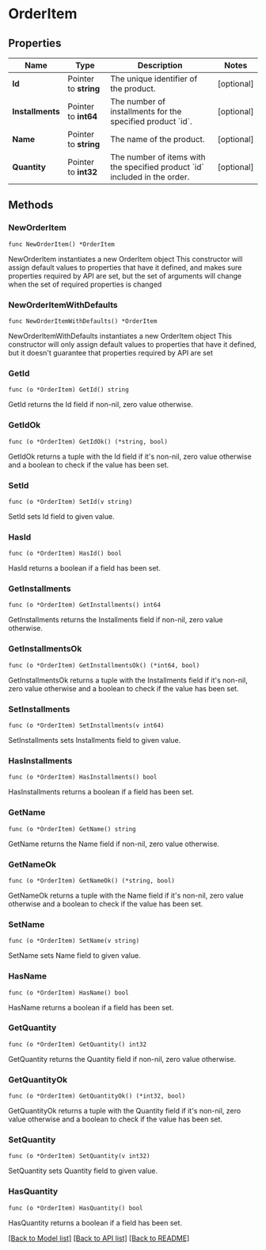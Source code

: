 # OrderItem

## Properties

Name | Type | Description | Notes
------------ | ------------- | ------------- | -------------
**Id** | Pointer to **string** | The unique identifier of the product. | [optional] 
**Installments** | Pointer to **int64** | The number of installments for the specified product &#x60;id&#x60;. | [optional] 
**Name** | Pointer to **string** | The name of the product. | [optional] 
**Quantity** | Pointer to **int32** | The number of items with the specified product &#x60;id&#x60; included in the order. | [optional] 

## Methods

### NewOrderItem

`func NewOrderItem() *OrderItem`

NewOrderItem instantiates a new OrderItem object
This constructor will assign default values to properties that have it defined,
and makes sure properties required by API are set, but the set of arguments
will change when the set of required properties is changed

### NewOrderItemWithDefaults

`func NewOrderItemWithDefaults() *OrderItem`

NewOrderItemWithDefaults instantiates a new OrderItem object
This constructor will only assign default values to properties that have it defined,
but it doesn't guarantee that properties required by API are set

### GetId

`func (o *OrderItem) GetId() string`

GetId returns the Id field if non-nil, zero value otherwise.

### GetIdOk

`func (o *OrderItem) GetIdOk() (*string, bool)`

GetIdOk returns a tuple with the Id field if it's non-nil, zero value otherwise
and a boolean to check if the value has been set.

### SetId

`func (o *OrderItem) SetId(v string)`

SetId sets Id field to given value.

### HasId

`func (o *OrderItem) HasId() bool`

HasId returns a boolean if a field has been set.

### GetInstallments

`func (o *OrderItem) GetInstallments() int64`

GetInstallments returns the Installments field if non-nil, zero value otherwise.

### GetInstallmentsOk

`func (o *OrderItem) GetInstallmentsOk() (*int64, bool)`

GetInstallmentsOk returns a tuple with the Installments field if it's non-nil, zero value otherwise
and a boolean to check if the value has been set.

### SetInstallments

`func (o *OrderItem) SetInstallments(v int64)`

SetInstallments sets Installments field to given value.

### HasInstallments

`func (o *OrderItem) HasInstallments() bool`

HasInstallments returns a boolean if a field has been set.

### GetName

`func (o *OrderItem) GetName() string`

GetName returns the Name field if non-nil, zero value otherwise.

### GetNameOk

`func (o *OrderItem) GetNameOk() (*string, bool)`

GetNameOk returns a tuple with the Name field if it's non-nil, zero value otherwise
and a boolean to check if the value has been set.

### SetName

`func (o *OrderItem) SetName(v string)`

SetName sets Name field to given value.

### HasName

`func (o *OrderItem) HasName() bool`

HasName returns a boolean if a field has been set.

### GetQuantity

`func (o *OrderItem) GetQuantity() int32`

GetQuantity returns the Quantity field if non-nil, zero value otherwise.

### GetQuantityOk

`func (o *OrderItem) GetQuantityOk() (*int32, bool)`

GetQuantityOk returns a tuple with the Quantity field if it's non-nil, zero value otherwise
and a boolean to check if the value has been set.

### SetQuantity

`func (o *OrderItem) SetQuantity(v int32)`

SetQuantity sets Quantity field to given value.

### HasQuantity

`func (o *OrderItem) HasQuantity() bool`

HasQuantity returns a boolean if a field has been set.


[[Back to Model list]](../README.md#documentation-for-models) [[Back to API list]](../README.md#documentation-for-api-endpoints) [[Back to README]](../README.md)


